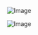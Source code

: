 ![Image](https://github.com/user-attachments/assets/91456dbc-0e31-4bb0-8cef-621b36faba02)

![Image](https://github.com/user-attachments/assets/569f1d59-f10f-461b-abd6-4f3c6e0e7045)
